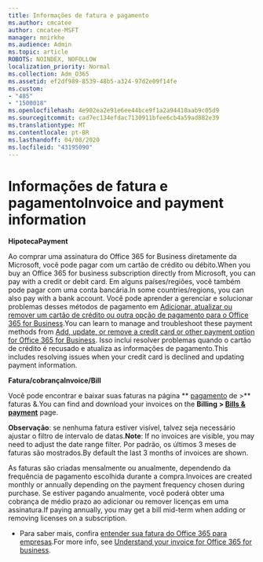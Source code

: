 ```yaml
---
title: Informações de fatura e pagamento
ms.author: cmcatee
author: cmcatee-MSFT
manager: mnirkhe
ms.audience: Admin
ms.topic: article
ROBOTS: NOINDEX, NOFOLLOW
localization_priority: Normal
ms.collection: Adm_O365
ms.assetid: ef2df989-8539-48b5-a324-97d2e09f14fe
ms.custom:
- "485"
- "1500018"
ms.openlocfilehash: 4e902ea2e91e6ee44bce9f1a2a94410aab9c05d9
ms.sourcegitcommit: cad7ec134efdac7130911bfee6cb4a59ad882e39
ms.translationtype: MT
ms.contentlocale: pt-BR
ms.lasthandoff: 04/08/2020
ms.locfileid: "43195090"
---
```

# <a name="invoice-and-payment-information"></a><span data-ttu-id="eac12-102">Informações de fatura e pagamento</span><span class="sxs-lookup"><span data-stu-id="eac12-102">Invoice and payment information</span></span>

<span data-ttu-id="eac12-103">**Hipoteca**</span><span class="sxs-lookup"><span data-stu-id="eac12-103">**Payment**</span></span>

<span data-ttu-id="eac12-104">Ao comprar uma assinatura do Office 365 for Business diretamente da Microsoft, você pode pagar com um cartão de crédito ou débito.</span><span class="sxs-lookup"><span data-stu-id="eac12-104">When you buy an Office 365 for business subscription directly from Microsoft, you can pay with a credit or debit card.</span></span>  <span data-ttu-id="eac12-105">Em alguns países/regiões, você também pode pagar com uma conta bancária.</span><span class="sxs-lookup"><span data-stu-id="eac12-105">In some countries/regions, you can also pay with a bank account.</span></span>  <span data-ttu-id="eac12-106">Você pode aprender a gerenciar e solucionar problemas desses métodos de pagamento em [Adicionar, atualizar ou remover um cartão de crédito ou outra opção de pagamento para o Office 365 for Business](https://go.microsoft.com/fwlink/?linkid=2118133).</span><span class="sxs-lookup"><span data-stu-id="eac12-106">You can learn to manage and troubleshoot these payment methods from [Add, update, or remove a credit card or other payment option for Office 365 for Business](https://go.microsoft.com/fwlink/?linkid=2118133).</span></span>  <span data-ttu-id="eac12-107">Isso inclui resolver problemas quando o cartão de crédito é recusado e atualiza as informações de pagamento.</span><span class="sxs-lookup"><span data-stu-id="eac12-107">This includes resolving issues when your credit card is declined and updating payment information.</span></span>

<span data-ttu-id="eac12-108">**Fatura/cobrança**</span><span class="sxs-lookup"><span data-stu-id="eac12-108">**Invoice/Bill**</span></span>

<span data-ttu-id="eac12-109">Você pode encontrar e baixar suas faturas na página \*\* [pagamento](https://go.microsoft.com/fwlink/p/?linkid=848039) de >\*\* faturas &.</span><span class="sxs-lookup"><span data-stu-id="eac12-109">You can find and download your invoices on the **Billing > [Bills & payment](https://go.microsoft.com/fwlink/p/?linkid=848039)** page.</span></span>  

<span data-ttu-id="eac12-110">**Observação**: se nenhuma fatura estiver visível, talvez seja necessário ajustar o filtro de intervalo de datas.</span><span class="sxs-lookup"><span data-stu-id="eac12-110">**Note**: If no invoices are visible, you may need to adjust the date range filter.</span></span>  <span data-ttu-id="eac12-111">Por padrão, os últimos 3 meses de faturas são mostrados.</span><span class="sxs-lookup"><span data-stu-id="eac12-111">By default the last 3 months of invoices are shown.</span></span>

<span data-ttu-id="eac12-112">As faturas são criadas mensalmente ou anualmente, dependendo da frequência de pagamento escolhida durante a compra.</span><span class="sxs-lookup"><span data-stu-id="eac12-112">Invoices are created monthly or annually depending on the payment frequency chosen during purchase.</span></span>  <span data-ttu-id="eac12-113">Se estiver pagando anualmente, você poderá obter uma cobrança de médio prazo ao adicionar ou remover licenças em uma assinatura.</span><span class="sxs-lookup"><span data-stu-id="eac12-113">If paying annually, you may get a bill mid-term when adding or removing licenses on a subscription.</span></span>
 
- <span data-ttu-id="eac12-114">Para saber mais, confira [entender sua fatura do Office 365 para empresas](https://go.microsoft.com/fwlink/?linkid=2119101).</span><span class="sxs-lookup"><span data-stu-id="eac12-114">For more info, see [Understand your invoice for Office 365 for business](https://go.microsoft.com/fwlink/?linkid=2119101).</span></span>
